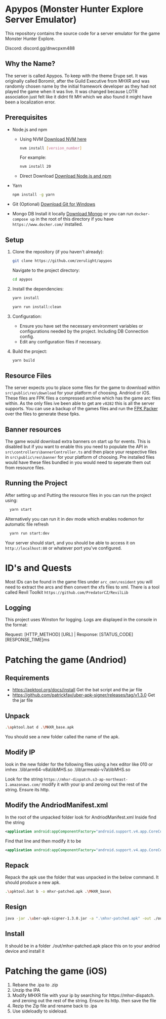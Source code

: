# Apypos (Monster Hunter Explore Server Emulator)
This repository contains the source code for a server emulator for the game Monster Hunter Explore.

Discord: discord.gg/dnwcpxm488

## Why the Name?
The server is called Apypos. To keep with the theme Erupe set. It was originally called Boromir, after the Guild Executive from MHXR and was randomly chosen name by the initial framework developer as they had not played the game when it was live. It was changed because LOTR association just felt like it didnt fit MH which we also found it might have been a localization error.

## Prerequisites

* Node.js and npm
    * Using NVM [Download NVM here](https://github.com/nvm-sh/nvm/releases/)
        ```bash
        nvm install [version_number]
        ```
        For example:
        ```bash
        nvm install 20
        ```
    * Direct Download
        [Download Node.js and npm](https://nodejs.org/)
* Yarn
    ```bash
    npm install -g yarn
    ```
* Git (Optional)
    [Download Git for Windows](https://gitforwindows.org/)

* Mongo DB
    Install it locally [Download Mongo](https://www.mongodb.com/products/self-managed/community-edition)
    or you can run `docker-compose up` in the root of this directory if you have `https://www.docker.com/` installed.

## Setup

1. Clone the repository (if you haven't already):

    ```bash
    git clone https://github.com/zerulight/apypos
    ```

    Navigate to the project directory:

    ```bash
    cd apypos
    ```

2. Install the dependencies:

    ```bash
    yarn install
    ```
    ```bash
    yarn run install:clean
    ```

3. Configuration:

    * Ensure you have set the necessary environment variables or configurations needed by the project. Including DB Connection config.
    * Edit any configuration files if necessary.

4. Build the project:
   
    ```bash
    yarn build
    ```


## Resource Files
The server expects you to place some files for the game to download within `src\public\res\download` for your platform of choosing. Andriod or iOS. These files are FPK files a compressed archive which has the game arc files within. As the only files ive been able to get are `v0282` this is all the server supports. You can use a backup of the games files and run the [FPK Packer](https://gist.github.com/stratic-dev/0021fb33c408f2cdd40296f6e4988fb2) over the files to generate these fpks.

## Banner resources
The game would download extra banners on start up for events. This is disabled but if you want to enable this you need to populate the API in `src\controllers\bannerController.ts` and then place your respective files in `src\public\res\banner` for your platform of choosing. Pre installed files would have these files bundled in you would need to seperate them out from resource files. 


## Running the Project

After setting up and Putting the resource files in you can run the project using:

  ```bash
    yarn start
  ```
Alternatively you can run it in dev mode which enables nodemon for automatic file refresh

  ```bash
    yarn run start:dev
  ```

Your server should start, and you should be able to access it on `http://localhost:80` or whatever port you've configured.



# ID's and Quests
Most IDs can be found in the game files under `arc_cmn\resident` you will need to extract the arcs and then convert the xfs files to xml. There is a tool called Revil Toolkit `https://github.com/PredatorCZ/RevilLib`

## Logging

This project uses Winston for logging. Logs are displayed in the console in the format:


Request: [HTTP_METHOD] [URL] | Response: [STATUS_CODE] [RESPONSE_TIME]ms

# Patching the game (Andriod)
## Requirements
- https://apktool.org/docs/install Get the bat script and the jar file 
- https://github.com/patrickfav/uber-apk-signer/releases/tag/v1.3.0 Get the jar file
## Unpack
```bash
.\apktool.bat d .\MHXR_base.apk
```
You should see a new folder called the name of the apk. 

## Modify IP
look in the new folder for the following files using a hex editor like 010 or imhex
.\lib\arm64-v8a\libMHS.so
.\lib\armeabi-v7a\libMHS.so 

Look for the string `https://mhxr-dispatch.s3-ap-northeast-1.amazonaws.com/` modify it with your ip and zeroing out the rest of the string. Ensure its http.

## Modify the AndriodManifest.xml 
In the root of the unpacked folder look for AndriodManifest.xml
Inside find the string
```xml
<application android:appComponentFactory="android.support.v4.app.CoreComponentFactory" android:hardwareAccelerated="true" android:hasCode="true" android:icon="@mipmap/ic_launcher" android:label="@string/app_name" android:name="android.support.multidex.MultiDexApplication">
```
Find that line
and then modify it to be
```xml
<application android:appComponentFactory="android.support.v4.app.CoreComponentFactory" android:debuggable="true" android:hardwareAccelerated="true" android:hasCode="true" android:icon="@mipmap/ic_launcher" android:label="@string/app_name" android:name="android.support.multidex.MultiDexApplication" android:usesCleartextTraffic="true">
```

## Repack
Repack the apk use the folder that was unpacked in the below command. It should produce a new apk.
```bash
.\apktool.bat b -o mhxr-patched.apk .\MHXR_base\
```
## Resign
```bash 
java -jar .\uber-apk-signer-1.3.0.jar -a ".\mhxr-patched.apk" -out ./out
```
## Install
It should be in a folder ./out/mhxr-patched.apk place this on to your andriod device and install it


# Patching the game (iOS)
1. Rebane the .ipa to .zip 
2. Unzip the IPA
3. Modify MHXR file with your ip by searching for https://mhxr-dispatch. and zeroing out the rest of the string. Ensure its http. then save the file
4. Rezip the Zip file and rename back to .ipa
5. Use sideloadly to sideload.
